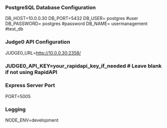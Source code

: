 ### PostgreSQL Database Configuration
DB_HOST=10.0.0.30
DB_PORT=5432
DB_USER= postgres #user
DB_PASSWORD=  postgres #password
DB_NAME=  usermanagement #test_db

### Judge0 API Configuration
JUDGE0_URL=http://10.0.0.30:2358/
### JUDGE0_API_KEY=your_rapidapi_key_if_needed  # Leave blank if not using RapidAPI

### Express Server Port
PORT=5005

### Logging
NODE_ENV=development
